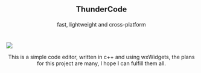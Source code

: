 <p align="center" style="font-size: 20px; font-weight: bold">ThunderCode</p>

<p align="center">fast, lightweight and cross-platform</p>

#
<img src="https://imgur.com/4iTlt0l.png">

<p align="center">This is a simple code editor, written in c++ and using wxWidgets, the plans for this project are many, I hope I can fulfill them all.</p>